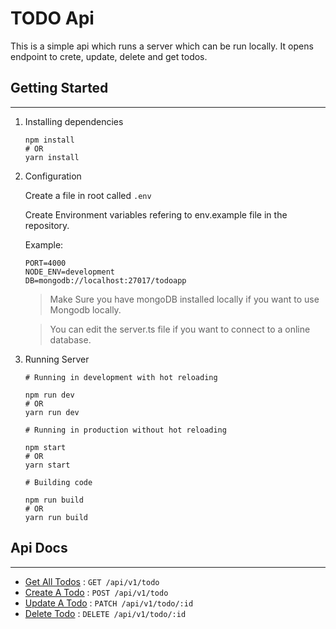 # TODO Api

This is a simple api which runs a server which can be run locally. It opens endpoint to crete, update, delete and get todos.
## Getting Started
---
1) Installing dependencies

    ```
    npm install
    # OR
    yarn install
    ```
2) Configuration

    Create a file in root called `.env` 
    
    Create Environment variables refering to env.example file in the repository.
    
    Example:
    ```
    PORT=4000
    NODE_ENV=development
    DB=mongodb://localhost:27017/todoapp
    ```
    > Make Sure you have mongoDB installed locally if you want to use Mongodb locally.

    > You can edit the server.ts file if you want to connect to a online database.

3) Running Server
    ```
    # Running in development with hot reloading
    
    npm run dev
    # OR
    yarn run dev 

    # Running in production without hot reloading
    
    npm start
    # OR
    yarn start

    # Building code

    npm run build    
    # OR
    yarn run build
    ```
    
## Api Docs
---

- [Get All Todos](docs/get.md) : `GET /api/v1/todo`
- [Create A Todo](docs/post.md) : `POST /api/v1/todo`
- [Update A Todo](docs/patch.md) : `PATCH /api/v1/todo/:id`
- [Delete Todo](docs/delete.md) : `DELETE /api/v1/todo/:id`    